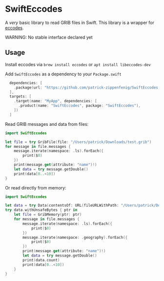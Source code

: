 # SwiftEccodes

A *very* basic library to read GRIB files in Swift. This library is a wrapper for [eccodes](https://github.com/ecmwf/eccodes).

WARNING: No stable interface declared yet

## Usage
Install eccodes via `brew install eccodes` or `apt install libeccodes-dev`

Add `SwiftEccodes` as a dependency to your `Package.swift`

```swift
  dependencies: [
    .package(url: "https://github.com/patrick-zippenfenig/SwiftEccodes.git", from: "0.0.0")
  ],
  targets: [
    .target(name: "MyApp", dependencies: [
      .product(name: "SwiftEccodes", package: "SwiftEccodes"),
    ])
  ]
```

Read GRIB messages and data from files:

```swift
import SwiftEccodes

let file = try GribFile(file: "/Users/patrick/Downloads/test.grib")
for message in file.messages {
    message.iterate(namespace: .ls).forEach({
        print($0)
    })
    print(message.get(attribute: "name")!)
    let data = try message.getDouble()
    print(data[0..<10])
}
```

Or read directly from memory:

```swift
import SwiftEccodes

let data = try Data(contentsOf: URL(fileURLWithPath: "/Users/patrick/Downloads/test.grib"))
try data.withUnsafeBytes { ptr in
    let file = GribMemory(ptr: ptr)
    for message in file.messages {
        message.iterate(namespace: .ls).forEach({
            print($0)
        })
        message.iterate(namespace: .geography).forEach({
            print($0)
        })
        print(message.get(attribute: "name")!)
        let data = try message.getDouble()
        print(data.count)
        print(data[0..<10])
    }
}
```
